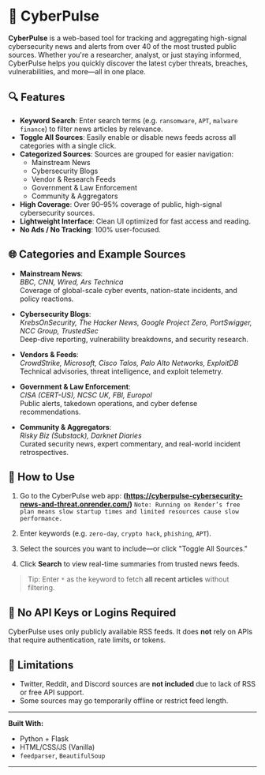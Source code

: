 # 📰 CyberPulse

**CyberPulse** is a web-based tool for tracking and aggregating high-signal cybersecurity news and alerts from over 40 of the most trusted public sources. Whether you're a researcher, analyst, or just staying informed, CyberPulse helps you quickly discover the latest cyber threats, breaches, vulnerabilities, and more—all in one place.

## 🔍 Features

- **Keyword Search**: Enter search terms (e.g. `ransomware`, `APT`, `malware finance`) to filter news articles by relevance.
- **Toggle All Sources**: Easily enable or disable news feeds across all categories with a single click.
- **Categorized Sources**: Sources are grouped for easier navigation:
  - Mainstream News
  - Cybersecurity Blogs
  - Vendor & Research Feeds
  - Government & Law Enforcement
  - Community & Aggregators
- **High Coverage**: Over 90–95% coverage of public, high-signal cybersecurity sources.
- **Lightweight Interface**: Clean UI optimized for fast access and reading.
- **No Ads / No Tracking**: 100% user-focused.

## 🌐 Categories and Example Sources

- **Mainstream News**:  
  _BBC, CNN, Wired, Ars Technica_  
  Coverage of global-scale cyber events, nation-state incidents, and policy reactions.

- **Cybersecurity Blogs**:  
  _KrebsOnSecurity, The Hacker News, Google Project Zero, PortSwigger, NCC Group, TrustedSec_  
  Deep-dive reporting, vulnerability breakdowns, and security research.

- **Vendors & Feeds**:  
  _CrowdStrike, Microsoft, Cisco Talos, Palo Alto Networks, ExploitDB_  
  Technical advisories, threat intelligence, and exploit telemetry.

- **Government & Law Enforcement**:  
  _CISA (CERT-US), NCSC UK, FBI, Europol_  
  Public alerts, takedown operations, and cyber defense recommendations.

- **Community & Aggregators**:  
  _Risky Biz (Substack), Darknet Diaries_  
  Curated security news, expert commentary, and real-world incident retrospectives.

## 📎 How to Use

1. Go to the CyberPulse web app: **(https://cyberpulse-cybersecurity-news-and-threat.onrender.com/)**
`Note: Running on Render’s free plan means slow startup times and limited resources cause slow performance.`

2. Enter keywords (e.g. `zero-day`, `crypto hack`, `phishing`, `APT`).
3. Select the sources you want to include—or click "Toggle All Sources."
4. Click **Search** to view real-time summaries from trusted news feeds.

> Tip: Enter `*` as the keyword to fetch **all recent articles** without filtering.

## 🔐 No API Keys or Logins Required

CyberPulse uses only publicly available RSS feeds. It does **not** rely on APIs that require authentication, rate limits, or tokens.

## 🚫 Limitations

- Twitter, Reddit, and Discord sources are **not included** due to lack of RSS or free API support.
- Some sources may go temporarily offline or restrict feed length.

---

**Built With:**  
- Python + Flask  
- HTML/CSS/JS (Vanilla)  
- `feedparser`, `BeautifulSoup`

---

